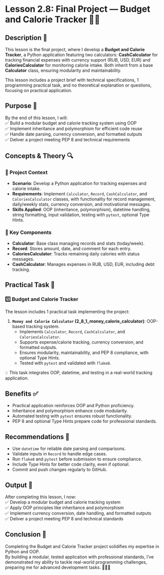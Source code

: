 # Lesson 2.8: Final Project — Budget and Calorie Tracker 💸🥗

## Description 📝

This lesson is the final project, where I develop a **Budget and Calorie Tracker**, a Python application featuring two calculators: **CashCalculator** for tracking financial expenses with currency support (RUB, USD, EUR) and **CaloriesCalculator** for monitoring calorie intake. Both inherit from a base **Calculator** class, ensuring modularity and maintainability.

This lesson includes a project brief with technical specifications, 1 programming practical task, and no theoretical explanation or questions, focusing on practical application.

## Purpose 🎯

By the end of this lesson, I will:  
✅ Build a modular budget and calorie tracking system using OOP  
✅ Implement inheritance and polymorphism for efficient code reuse  
✅ Handle date parsing, currency conversion, and formatted outputs  
✅ Deliver a project meeting PEP 8 and technical requirements

## Concepts & Theory 🔍

### 🔹 Project Context

-   **Scenario**: Develop a Python application for tracking expenses and calorie intake.
-   **Requirements**: Implement `Calculator`, `Record`, `CashCalculator`, and `CaloriesCalculator` classes, with functionality for record management, daily/weekly stats, currency conversion, and motivational messages.
-   **Skills Applied**: OOP (inheritance, polymorphism), datetime handling, string formatting, input validation, testing with `pytest`, optional Type Hints.

### 🔹 Key Components

-   **Calculator**: Base class managing records and stats (today/week).
-   **Record**: Stores amount, date, and comment for each entry.
-   **CaloriesCalculator**: Tracks remaining daily calories with status messages.
-   **CashCalculator**: Manages expenses in RUB, USD, EUR, including debt tracking.

## Practical Task 🧪

### 1️⃣ **Budget and Calorie Tracker**

The lesson includes 1 practical task implementing the project:

1. **`Money and Calorie Calculator` (2_8_1_money_calorie_calculator)**: OOP-based tracking system.
    - Implements `Calculator`, `Record`, `CashCalculator`, and `CaloriesCalculator`.
    - Supports expense/calorie tracking, currency conversion, and formatted outputs.
    - Ensures modularity, maintainability, and PEP 8 compliance, with optional Type Hints.
    - Tested with `pytest` and validated with `flake8`.

💡 This task integrates OOP, datetime, and testing in a real-world tracking application.

## Benefits ✅

-   Practical application reinforces OOP and Python proficiency.
-   Inheritance and polymorphism enhance code modularity.
-   Automated testing with `pytest` ensures robust functionality.
-   PEP 8 and optional Type Hints prepare code for professional standards.

## Recommendations 📌

-   Use `datetime` for reliable date parsing and comparisons.
-   Validate inputs in `Record` to handle edge cases.
-   Run `flake8` and `pytest` before submission to ensure compliance.
-   Include Type Hints for better code clarity, even if optional.
-   Commit and push changes regularly to GitHub.

## Output 📜

After completing this lesson, I now:  
✅ Develop a modular budget and calorie tracking system  
✅ Apply OOP principles like inheritance and polymorphism  
✅ Implement currency conversion, date handling, and formatted outputs  
✅ Deliver a project meeting PEP 8 and technical standards

## Conclusion 🚀

Completing the Budget and Calorie Tracker project solidifies my expertise in Python and OOP.  
By building a modular, tested application with professional standards, I’ve demonstrated my ability to tackle real-world programming challenges, preparing me for advanced development tasks. 🧑‍💻✨
